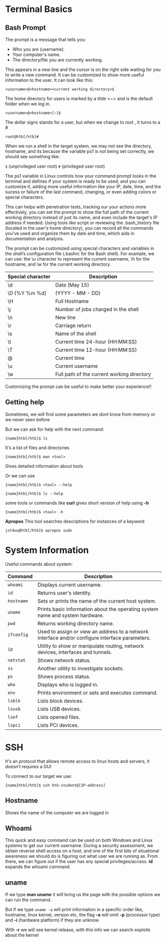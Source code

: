 # Terminal Basics

## Bash Prompt

The prompt is a message that tells you:

- Who you are (username).
- Your computer's name.
- The directory/file you are currently working.

This appears in a new line and the cursor is on the right side waiting for you to write a new command. It can be customized to show more useful information to the user. It can look like this:

`<username>@<hostname><current working directory>$`

The home directory for users is marked by a tilde <~> and is the default folder when we log in.

`<username>@<hostname>[~]$`

The dollar signs stands for a user, but when we change to root , it turns to a #

`root@htb[/htb]#`

When we run a shell in the target system, we may not see the directory, hostname, and its because the variable ps1 is not being set correctly, we should see something like:

`$` (unprivileged user root)
`#` (privileged user root)

The ps1 variable in Linux controls how your command prompt looks in the terminal and defines if your system is ready to be used, and you can customize it, adding more  useful information like your IP, date, time, and the sucess or failure of the last command, changing, or even adding colors or special characters.

This can helps with penetration tests, tracking our your actions more effectively, you can set the prompt to show the full path of the current working directory instead of just its name, and even include the target's IP address if needed. Using tools like script or reviewing the .bash_history file (located in the user's home directory), you can record all the commands you've used and organize them by date and time, which aids in documentation and analysis.

The prompt can be customized using special characters and variables in the shell’s configuration file (.bashrc for the Bash shell). For example, we can use: the \u character to represent the current username, \h for the hostname, and \w for the current working directory.

|Special character|Description                        |
|-----------------|-----------------------------------|
|\d               |Date (May 15)                      |
|\D {%Y %m %d}    |(YYYY - MM - DD)                   |
|\H               |Full Hostname                      |
|\j               |Number of jobs charged in the shell|
|\n               |New line                           |
|\r	              |Carriage return                    |
|\s               |Name of the shell                  |
|\t               |	Current time 24-hour (HH:MM:SS)   |
|\T	              |Current time 12-hour (HH:MM:SS)    |
|\@	              |Current time                       | 
|\u	              |Current username                   |
|\w               |Full path of the current working directory|

Customizing the prompt can be useful to make better your experience!!

## Getting help

Sometimes, we will find some parameters we dont know from memory or we never seen before

But we can ask for help with the next command:

`{name}htb[/htb]$ ls`

It's a list of files and directories

`{name}htb[/htb]$ man <tool>`

Gives detailed information about tools

Or we can use

`{name}htb[/htb]$ <tool> --help`

`{name}htb[/htb]$ ls --help`

some tools or commands like __curl__ gives short version of help using **-h**

`{name}htb[/htb]$ <tool> -h`

**Apropos** This tool searches descriptions for instances of a keyword

`jst4uu@htb[/htb]$ apropos sudo`

# System Information

Useful commands about system:

| Command   | Description                                                                                  |
|-----------|----------------------------------------------------------------------------------------------|
| `whoami`  | Displays current username.                                                                   |
| `id`      | Returns user's identity.                                                                     |
| `hostname`| Sets or prints the name of the current host system.                                          |
| `uname`   | Prints basic information about the operating system name and system hardware.                |
| `pwd`     | Returns working directory name.                                                              |
| `ifconfig`| Used to assign or view an address to a network interface and/or configure interface parameters. |
| `ip`      | Utility to show or manipulate routing, network devices, interfaces and tunnels.              |
| `netstat` | Shows network status.                                                                         |
| `ss`      | Another utility to investigate sockets.                                                       |
| `ps`      | Shows process status.                                                                         |
| `who`     | Displays who is logged in.                                                                    |
| `env`     | Prints environment or sets and executes command.                                              |
| `lsblk`   | Lists block devices.                                                                          |
| `lsusb`   | Lists USB devices.                                                                            |
| `lsof`    | Lists opened files.                                                                           |
| `lspci`   | Lists PCI devices.                                                                            |

# SSH

It's an protocol that allows remote access to linux hosts and servers, it doesn't requires a GUI

To connect to our target we use:

`{name}htb[/htb]$ ssh htb-student@[IP-address]`

## Hostname

Shows the name of the computer we are logged in

## Whoami

This quick and easy command can be used on both Windows and Linux systems to get our current username. During a security assessment, we obtain reverse shell access on a host, and one of the first bits of situational awareness we should do is figuring out what user we are running as. From there, we can figure out if the user has any special privileges/access. **id** expands the whoami command.

## uname

If we type **man uname** it will bring us the page with the possible options we can run the command.

But if we type `uname -a` will print information in a specific order like, hostname, linux kernel, version etc, the flag **-a** will omit **-p** (processor type) and **-i** (hardware platform) if they are unknow.

With **-r** we will see kernel release, with this info we can search exploits about the kernel
